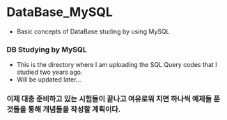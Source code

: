 # DataBase_MySQL
* Basic concepts of DataBase studing by using MySQL 


### DB Studying by MySQL 
* This is the directory where I am uploading the SQL Query codes that I studied two years ago.
* Will be updated later...

### 이제 대충 준비하고 있는 시험들이 끝나고 여유로워 지면 하나씩 예제들 푼 것들을 통해 개념들을 작성할 계획이다.
